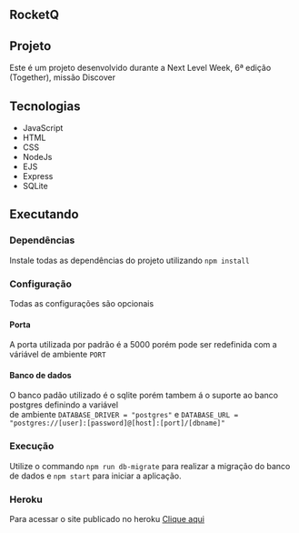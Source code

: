 ## RocketQ

## Projeto
Este é um projeto desenvolvido durante a Next Level Week, 6ª edição (Together), missão Discover

## Tecnologias
- JavaScript
- HTML
- CSS
- NodeJs
- EJS
- Express
- SQLite

## Executando
### Dependências
Instale todas as dependências do projeto utilizando `npm install`

### Configuração
Todas as configurações são opcionais

#### Porta
A porta utilizada por padrão é a 5000 porém pode ser redefinida com a váriável de ambiente `PORT`

#### Banco de dados
O banco padão utilizado é o sqlite porém tambem á o suporte ao banco postgres definindo a variável  
de ambiente `DATABASE_DRIVER = "postgres"` e `DATABASE_URL = "postgres://[user]:[password]@[host]:[port]/[dbname]"`

### Execução
Utilize o commando `npm run db-migrate` para realizar a migração do banco de dados e `npm start` para iniciar a aplicação.

### Heroku
Para acessar o site publicado no heroku [Clique aqui](https://young-stream-36865.herokuapp.com/)
